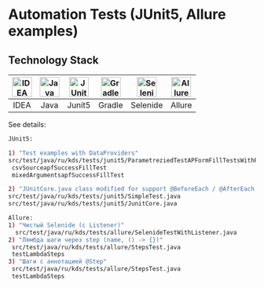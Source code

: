 # Automation Tests (JUnit5, Allure examples)

## Technology Stack
| <a href="https://www.jetbrains.com/idea/"><img src="https://starchenkov.pro/qa-guru/img/skills/Intelij_IDEA.svg" width="40" height="40"  alt="IDEA"/></a> | <a href="https://www.jetbrains.com/idea/"><img src="https://starchenkov.pro/qa-guru/img/skills/Java.svg" width="40" height="40"  alt="Java"/></a> |<a href="https://www.jetbrains.com/idea/"><img src="https://starchenkov.pro/qa-guru/img/skills/JUnit5.svg" width="40" height="40"  alt="JUnit 5"/></a> | <a href="https://www.jetbrains.com/idea/"><img src="https://starchenkov.pro/qa-guru/img/skills/Gradle.svg" width="40" height="40"  alt="Gradle"/></a> |<a href="https://www.jetbrains.com/idea/"><img src="https://starchenkov.pro/qa-guru/img/skills/Selenide.svg" width="40" height="40"  alt="Selenide"/></a> | <a href="https://www.jetbrains.com/idea/"><img src="https://starchenkov.pro/qa-guru/img/skills/Allure_Report.svg" width="40" height="40"  alt="Allure"/></a> |
|:---------------------------------------------------------------------------------------------------------------------------------------------------------:| :---------: | :---------: | :---------: | :---------: |:-------------------------------------------------------------------------------------------------------------------------------------------------------:|
|                                                                           IDEA                                                                            | Java | Junit5 | Gradle | Selenide |                                                                         Allure                                                                          |

See details:  
```bash
JUnit5:

1) "Test examples with DataProviders"
src/test/java/ru/kds/tests/junit5/ParametreziedTestAPFormFillTestsWithPOAndVars.java
 csvSourceapfSuccessFillTest
 mixedArgumentsapfSuccessFillTest

2) "JUnitCore.java class modified for support @BeforeEach / @AfterEach, @BeforeAll/AfterAll"
src/test/java/ru/kds/tests/junit5/SimpleTest.java
src/test/java/ru/kds/tests/junit5/JunitCore.java

Allure: 
1) "Чистый Selenide (с Listener)"
  src/test/java/ru/kds/tests/allure/SelenideTestWithListener.java
2) "Лямбда шаги через step (name, () -> {})" 
 src/test/java/ru/kds/tests/allure/StepsTest.java
 testLambdaSteps
3) "Шаги с аннотацией @Step"
 src/test/java/ru/kds/tests/allure/StepsTest.java
 testLambdaSteps



